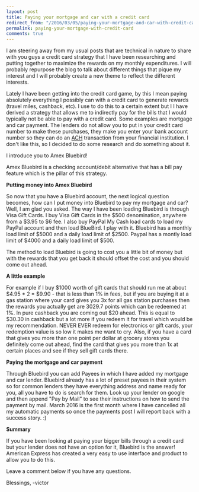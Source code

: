 ```yaml
---
layout: post
title: Paying your mortgage and car with a credit card
redirect_from: "/2016/03/05/paying-your-mortgage-and-car-with-credit-card/"
permalink: paying-your-mortgage-with-credit-card
comments: true
---
```


I am steering away from my usual posts that are technical in nature to share with you guys a credit card strategy that I have been researching and putting together to maximize the rewards on my monthly expenditures. I will probably repurpose the blog to talk about different things that pique my interest and I will probably create a new theme to reflect the different interests.

Lately I have been getting into the credit card game, by this I mean paying absolutely everything I possibly can with a credit card to generate rewards (travel miles, cashback, etc). I use to do this to a certain extent but I I have derived a strategy that allows me to indirectly pay for the bills that I would typically not be able to pay with a credit card. Some examples are mortgage and car payment. The lenders do not allow you to put in your credit card number to make these purchases, they make you enter your bank account number so they can do an [ACH](https://en.wikipedia.org/wiki/Automated_Clearing_House) transaction from your financial institution. I don't like this, so I decided to do some research and do something about it.

I introduce you to Amex Bluebird!

Amex Bluebird is a checking account/debit alternative that has a bill pay feature which is the pillar of this strategy.

**Putting money into Amex Bluebird**

So now that you have a Bluebird account, the next logical question becomes, how can I put money into Bluebird to pay my mortgage and car? Well, I am glad you asked. The way I have been loading Bluebird is through Visa Gift Cards. I buy Visa Gift Cards in the $500 denomination, anywhere from a $3.95 to $6 fee. I also buy PayPal My Cash load cards to load my PayPal account and then load BlueBird. I play with it. Bluebird has a monthly load limit of $5000 and a daily load limit of $2500. Paypal has a montly load limit of $4000 and a daily load limit of $500.

The method to load Bluebird is going to cost you a little bit of money but with the rewards that you get back it should offset the cost and you should come out ahead.

**A little example**

For example if I buy $1000 worth of gift cards that should run me at about $4.95 * 2 = $9.90 - that is less than 1% in fees, but if you are buying it at a gas station where your card gives you 3x for all gas station purchases then the rewards you actually get are 3029.7 points which can be redeemed at 1%. In pure cashback you are coming out $20 ahead. This is equal to $30.30 in cashback but a lot more if you redeem it for travel which would be my recommendation. NEVER EVER redeem for electronics or gift cards, your redemption value is so low it makes me want to cry. Also, if you have a card that gives you more than one point per dollar at grocery stores you definitely come out ahead, find the card that gives you more than 1x at certain places and see if they sell gift cards there.

**Paying the mortgage and car payment**

Through Bluebird you can add Payees in which I have added my mortgage and car lender. Bluebird already has a lot of preset payees in their system so for common lenders they have everything address and name ready for you, all you have to do is search for them. Look up your lender on google and then append "Pay by Mail" to see their instructions on how to send the payment by mail. March 2016 is the first month where I have cancelled all my automatic payments so once the payments post I will report back with a success story. :)

**Summary**

If you have been looking at paying your bigger bills through a credit card but your lender does not have an option for it, Bluebird is the answer! American Express has created a very easy to use interface and product to allow you to do this.

Leave a comment below if you have any questions.

Blessings,
-victor